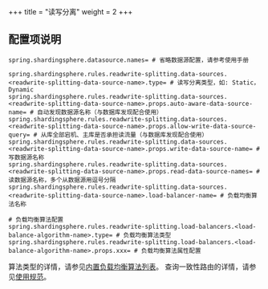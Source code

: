 +++
title = "读写分离"
weight = 2
+++

## 配置项说明

```properties
spring.shardingsphere.datasource.names= # 省略数据源配置，请参考使用手册

spring.shardingsphere.rules.readwrite-splitting.data-sources.<readwrite-splitting-data-source-name>.type= # 读写分离类型，如: Static，Dynamic
spring.shardingsphere.rules.readwrite-splitting.data-sources.<readwrite-splitting-data-source-name>.props.auto-aware-data-source-name= # 自动发现数据源名称（与数据库发现配合使用）
spring.shardingsphere.rules.readwrite-splitting.data-sources.<readwrite-splitting-data-source-name>.props.allow-write-data-source-query= # 从库全部宕机、主库是否承担读流量（与数据库发现配合使用）
spring.shardingsphere.rules.readwrite-splitting.data-sources.<readwrite-splitting-data-source-name>.props.write-data-source-name= # 写数据源名称
spring.shardingsphere.rules.readwrite-splitting.data-sources.<readwrite-splitting-data-source-name>.props.read-data-source-names= # 读数据源名称，多个从数据源用逗号分隔
spring.shardingsphere.rules.readwrite-splitting.data-sources.<readwrite-splitting-data-source-name>.load-balancer-name= # 负载均衡算法名称

# 负载均衡算法配置
spring.shardingsphere.rules.readwrite-splitting.load-balancers.<load-balance-algorithm-name>.type= # 负载均衡算法类型
spring.shardingsphere.rules.readwrite-splitting.load-balancers.<load-balance-algorithm-name>.props.xxx= # 负载均衡算法属性配置
```

算法类型的详情，请参见[内置负载均衡算法列表](/cn/user-manual/shardingsphere-jdbc/builtin-algorithm/load-balance)。
查询一致性路由的详情，请参见[使用规范](/cn/features/readwrite-splitting/use-norms)。
